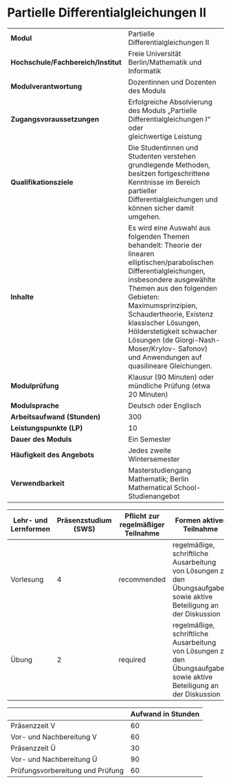 # Partielle Differentialgleichungen II
|                                    |   |
|------------------------------------|---|
|**Modul**                           | Partielle Differentialgleichungen II |
|**Hochschule/Fachbereich/Institut** | Freie Universität Berlin/Mathematik und Informatik |
|**Modulverantwortung**              | Dozentinnen und Dozenten des Moduls |
|**Zugangsvoraussetzungen**          | Erfolgreiche Absolvierung des Moduls „Partielle Differentialgleichungen I“ oder<br>gleichwertige Leistung |
|**Qualifikationsziele**             | Die Studentinnen und Studenten verstehen grundlegende Methoden, besitzen fortgeschrittene Kenntnisse im Bereich partieller Differentialgleichungen und können sicher damit umgehen. |
|**Inhalte**                         | Es wird eine Auswahl aus folgenden Themen behandelt: Theorie der linearen elliptischen/parabolischen Differentialgleichungen, insbesondere ausgewählte Themen aus den folgenden Gebieten: Maximumsprinzipien, Schaudertheorie, Existenz klassischer Lösungen, Hölderstetigkeit schwacher Lösungen (de Giorgi-Nash-Moser/Krylov- Safonov) und Anwendungen auf quasilineare Gleichungen. |
|**Modulprüfung**                    | Klausur (90 Minuten) oder mündliche Prüfung (etwa 20 Minuten) |
|**Modulsprache**                    | Deutsch oder Englisch |
|**Arbeitsaufwand (Stunden)**        | 300 |
|**Leistungspunkte (LP)**            | 10 |
|**Dauer des Moduls**                | Ein Semester |
|**Häufigkeit des Angebots**         | Jedes zweite Wintersemester |
|**Verwendbarkeit**                  | Masterstudiengang Mathematik; Berlin Mathematical School-Studienangebot |

| Lehr- und Lernformen | Präsenzstudium <br> (SWS) | Pflicht zur regelmäßiger Teilnahme | Formen aktiver Teilnahme |
| ---------------------|---------------------------|------------------------------------|------------------------- |
| Vorlesung            | 4                         | recommended                        | regelmäßige, schriftliche Ausarbeitung von Lösungen zu den Übungsaufgaben sowie aktive Beteiligung an der Diskussion |
| Übung                | 2                         | required                           | regelmäßige, schriftliche Ausarbeitung von Lösungen zu den Übungsaufgaben sowie aktive Beteiligung an der Diskussion |

|   | Aufwand in Stunden |
| - |--------------------|
| Präsenzzeit V                            | 60    |
| Vor- und Nachbereitung V                 | 60    |
| Präsenzzeit Ü                            | 30    |
| Vor- und Nachbereitung Ü                 | 90    |
| Prüfungsvorbereitung und Prüfung         | 60    |
